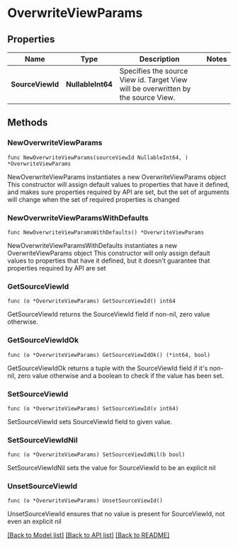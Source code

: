 # OverwriteViewParams

## Properties

Name | Type | Description | Notes
------------ | ------------- | ------------- | -------------
**SourceViewId** | **NullableInt64** | Specifies the source View id. Target View will be overwritten by the source View. | 

## Methods

### NewOverwriteViewParams

`func NewOverwriteViewParams(sourceViewId NullableInt64, ) *OverwriteViewParams`

NewOverwriteViewParams instantiates a new OverwriteViewParams object
This constructor will assign default values to properties that have it defined,
and makes sure properties required by API are set, but the set of arguments
will change when the set of required properties is changed

### NewOverwriteViewParamsWithDefaults

`func NewOverwriteViewParamsWithDefaults() *OverwriteViewParams`

NewOverwriteViewParamsWithDefaults instantiates a new OverwriteViewParams object
This constructor will only assign default values to properties that have it defined,
but it doesn't guarantee that properties required by API are set

### GetSourceViewId

`func (o *OverwriteViewParams) GetSourceViewId() int64`

GetSourceViewId returns the SourceViewId field if non-nil, zero value otherwise.

### GetSourceViewIdOk

`func (o *OverwriteViewParams) GetSourceViewIdOk() (*int64, bool)`

GetSourceViewIdOk returns a tuple with the SourceViewId field if it's non-nil, zero value otherwise
and a boolean to check if the value has been set.

### SetSourceViewId

`func (o *OverwriteViewParams) SetSourceViewId(v int64)`

SetSourceViewId sets SourceViewId field to given value.


### SetSourceViewIdNil

`func (o *OverwriteViewParams) SetSourceViewIdNil(b bool)`

 SetSourceViewIdNil sets the value for SourceViewId to be an explicit nil

### UnsetSourceViewId
`func (o *OverwriteViewParams) UnsetSourceViewId()`

UnsetSourceViewId ensures that no value is present for SourceViewId, not even an explicit nil

[[Back to Model list]](../README.md#documentation-for-models) [[Back to API list]](../README.md#documentation-for-api-endpoints) [[Back to README]](../README.md)


